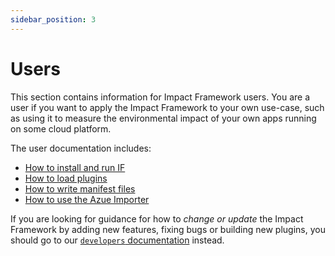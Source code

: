 ```yaml
---
sidebar_position: 3
---
```


# Users

This section contains information for Impact Framework users. You are a user if you want to apply the Impact Framework to your own use-case, such as using it to measure the environmental impact of your own apps running on some cloud platform. 

The user documentation includes:

- [How to install and run IF](./how-to-install-if.md)
- [How to load plugins](./how-to-import-plugins.md)
- [How to write manifest files](./how-to-write-impls.md)
- [How to use the Azue Importer](./how-to-use-azure-vm.md)


If you are looking for guidance for how to *change or update* the Impact Framework by adding new features, fixing bugs or building new plugins, you should go to our [`developers` documentation](../developers/) instead.
